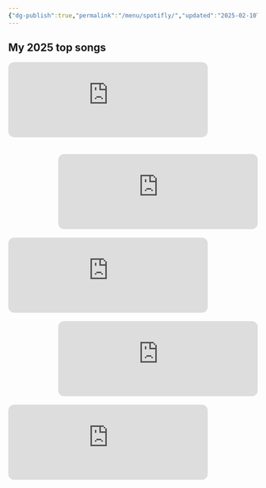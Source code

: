 ```yaml
---
{"dg-publish":true,"permalink":"/menu/spotifly/","updated":"2025-02-10T11:47:19.756+00:00"}
---
```


## My 2025 top songs

<div style="text-align: left;">
    <iframe style="border-radius:12px" src="https://open.spotify.com/embed/track/4UP6Ko1tjAMTnFuimJgfM8?utm_source=generator" width="80%" height="152" frameBorder="0" allowfullscreen="" allow="autoplay; clipboard-write; encrypted-media; fullscreen; picture-in-picture" loading="lazy"></iframe>
</div>
<br><br>
<div style="text-align: right;">
    <iframe style="border-radius:12px" src="https://open.spotify.com/embed/track/14QNjDBXGCwEzJZUKkiTem?utm_source=generator&theme=0" width="80%" height="152" frameBorder="0" allowfullscreen="" allow="autoplay; clipboard-write; encrypted-media; fullscreen; picture-in-picture" loading="lazy"></iframe>
</div>

<br>
<div style="text-align: left;">
	<iframe style="border-radius:12px" src="https://open.spotify.com/embed/track/1OhotmnsJBmsHaKwACYMgJ?utm_source=generator" width="80%" height="152" frameBorder="0" allowfullscreen="" allow="autoplay; clipboard-write; encrypted-media; fullscreen; picture-in-picture" loading="lazy"></iframe>
</div>
<br>
<div style="text-align: right;">
<iframe style="border-radius:12px" src="https://open.spotify.com/embed/track/5Mysty4YeFTdu2Xm7O2yHM?utm_source=generator&theme=0" width="80%" height="152" frameBorder="0" allowfullscreen="" allow="autoplay; clipboard-write; encrypted-media; fullscreen; picture-in-picture" loading="lazy"></iframe>
</div>
<br>
<div style="text-align: left;"><iframe style="border-radius:12px" src="https://open.spotify.com/embed/track/6woV8uWxn7rcLZxJKYruS1?utm_source=generator" width="80%" height="152" frameBorder="0" allowfullscreen="" allow="autoplay; clipboard-write; encrypted-media; fullscreen; picture-in-picture" loading="lazy"></iframe></div>



<br>

